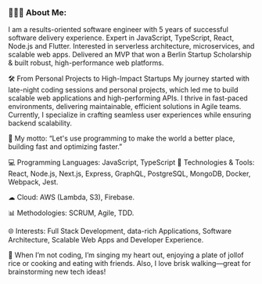 ### 👩🏾‍💻 About Me: 
I am a results-oriented software engineer with 5 years of successful software delivery experience. Expert in JavaScript, TypeScript, React, Node.js and Flutter. Interested in serverless architecture, microservices, and scalable web apps. Delivered an MVP that won a Berlin Startup Scholarship & built robust, high-performance web platforms.

🛠 From Personal Projects to High-Impact Startups My journey started with late-night coding sessions and personal projects, which led me to build scalable web applications and high-performing APIs. I thrive in fast-paced environments, delivering maintainable, efficient solutions in Agile teams. Currently, I specialize in crafting seamless user experiences while ensuring backend scalability.

🚀 My motto: “Let's use programming to make the world a better place, building fast and optimizing faster.”

💻 Programming Languages: JavaScript, TypeScript 🔧 Technologies & Tools: React, Node.js, Next.js, Express, GraphQL, PostgreSQL, MongoDB, Docker, Webpack, Jest. 

☁ Cloud: AWS (Lambda, S3), Firebase.

📊 Methodologies: SCRUM, Agile, TDD. 

🌐 Interests: Full Stack Development, data-rich Applications, Software Architecture, Scalable Web Apps and Developer Experience.

🎤 When I’m not coding, I’m singing my heart out, enjoying a plate of jollof rice or cooking and eating with friends. Also, I love brisk walking—great for brainstorming new tech ideas!

